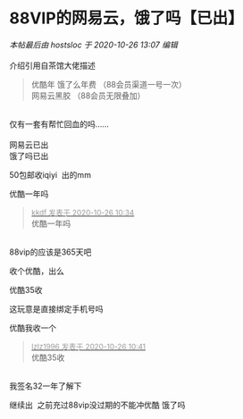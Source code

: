 # 88VIP的网易云，饿了吗【已出】


<i class="pstatus"> 本帖最后由 hostsloc 于 2020-10-26 13:07 编辑 </i><br />
<br />
介绍引用自茶馆大佬描述<div class="quote"><blockquote>优酷年 饿了么年费 （88会员渠道一号一次）<br />
网易云黑胶 （88会员无限叠加）</blockquote></div><br />
仅有一套有帮忙回血的吗……<img src="static/image/smiley/default/lol.gif" smilieid="12" border="0" alt="" /> <br />
<br />
网易云已出<br />
饿了吗已出

50包邮收iqiyi&nbsp;&nbsp;出的mm

优酷一年吗

<div class="quote"><blockquote><font size="2"><a href="https://www.hostloc.com/forum.php?mod=redirect&amp;goto=findpost&amp;pid=9352848&amp;ptid=758485" target="_blank"><font color="#999999">kkdf 发表于 2020-10-26 10:34</font></a></font><br />
优酷一年吗</blockquote></div><br />
88vip的应该是365天吧

收个优酷，出么<img src="static/image/smiley/default/lol.gif" smilieid="12" border="0" alt="" />

优酷35收

这玩意是直接绑定手机号吗

优酷我收一个<img src="static/image/smiley/default/lol.gif" smilieid="12" border="0" alt="" />

<div class="quote"><blockquote><font size="2"><a href="https://www.hostloc.com/forum.php?mod=redirect&amp;goto=findpost&amp;pid=9352897&amp;ptid=758485" target="_blank"><font color="#999999">lzlz1996 发表于 2020-10-26 10:41</font></a></font><br />
优酷35收</blockquote></div><br />
我签名32一年了解下

<img src="static/image/smiley/default/lol.gif" smilieid="12" border="0" alt="" />继续出&nbsp;&nbsp;之前充过88vip没过期的不能冲优酷 饿了吗
